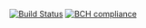 [![Build Status](https://travis-ci.com/rensmanders/heartstone-server.svg?branch=master)](https://travis-ci.com/rensmanders/heartstone-server)
[![BCH compliance](https://bettercodehub.com/edge/badge/rensmanders/heartstone-server?branch=master&token=b57f612664166fdf85c860db0aeb91c6e9613958)](https://bettercodehub.com/)
